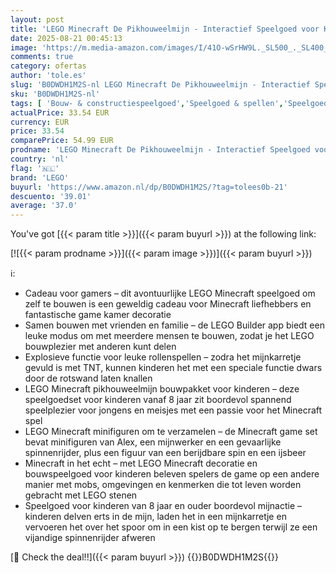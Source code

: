 ```yaml
---
layout: post
title: 'LEGO Minecraft De Pikhouweelmijn - Interactief Speelgoed voor Kinderen - met Alex  Mijnwerker & Spinnenrijder Figuren - Game Kamer Decoratie - Cadeau voor Gamers  Jongens en Meisjes vanaf 8 Jaar 21277'
date: 2025-08-21 00:45:13
image: 'https://m.media-amazon.com/images/I/41O-wSrHW9L._SL500_._SL400_.jpg'
comments: true
category: ofertas
author: 'tole.es'
slug: 'B0DWDH1M2S-nl LEGO Minecraft De Pikhouweelmijn - Interactief Speelgoed...'
sku: 'B0DWDH1M2S-nl'
tags: [ 'Bouw- & constructiespeelgoed','Speelgoed & spellen','Speelgoedbouwsets','lego','🇳🇱', ]
actualPrice: 33.54 EUR
currency: EUR
price: 33.54
comparePrice: 54.99 EUR
prodname: 'LEGO Minecraft De Pikhouweelmijn - Interactief Speelgoed voor Kinderen - met Alex  Mijnwerker & Spinnenrijder Figuren - Game Kamer Decoratie - Cadeau voor Gamers  Jongens en Meisjes vanaf 8 Jaar 21277'
country: 'nl'
flag: '🇳🇱'
brand: 'LEGO'
buyurl: 'https://www.amazon.nl/dp/B0DWDH1M2S/?tag=tolees0b-21'
descuento: '39.01'
average: '37.0'
---
```


You've got [{{< param title >}}]({{< param buyurl >}}) at the following link:

[![{{< param prodname >}}]({{< param image >}})]({{< param buyurl >}})

ℹ️:

- Cadeau voor gamers – dit avontuurlijke LEGO Minecraft speelgoed om zelf te bouwen is een geweldig cadeau voor Minecraft liefhebbers en fantastische game kamer decoratie
- Samen bouwen met vrienden en familie – de LEGO Builder app biedt een leuke modus om met meerdere mensen te bouwen, zodat je het LEGO bouwplezier met anderen kunt delen
- Explosieve functie voor leuke rollenspellen – zodra het mijnkarretje gevuld is met TNT, kunnen kinderen het met een speciale functie dwars door de rotswand laten knallen
- LEGO Minecraft pikhouweelmijn bouwpakket voor kinderen – deze speelgoedset voor kinderen vanaf 8 jaar zit boordevol spannend speelplezier voor jongens en meisjes met een passie voor het Minecraft spel
- LEGO Minecraft minifiguren om te verzamelen – de Minecraft game set bevat minifiguren van Alex, een mijnwerker en een gevaarlijke spinnenrijder, plus een figuur van een berijdbare spin en een ijsbeer
- Minecraft in het echt – met LEGO Minecraft decoratie en bouwspeelgoed voor kinderen beleven spelers de game op een andere manier met mobs, omgevingen en kenmerken die tot leven worden gebracht met LEGO stenen
- Speelgoed voor kinderen van 8 jaar en ouder boordevol mijnactie – kinderen delven erts in de mijn, laden het in een mijnkarretje en vervoeren het over het spoor om in een kist op te bergen terwijl ze een vijandige spinnenrijder afweren

[🛒 Check the deal!!]({{< param buyurl >}})
{{<world>}}B0DWDH1M2S{{</world>}}

